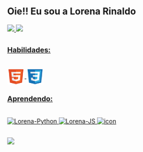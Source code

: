## Oie!! Eu sou a Lorena Rinaldo
 <div>
  <a href="https://github.com/Lorena-Rinaldo">
  <img height="180em" src="https://github-readme-stats.vercel.app/api?username=Lorena-Rinaldo&show_icons=true&theme=github_dark&include_all_commits=true&count_private=true"/>
  <img height="180em" src="https://github-readme-stats.vercel.app/api/top-langs/?username=Lorena-Rinaldo&layout=compact&langs_count=16&theme=github_dark"/>
</div>

 ##

### Habilidades:
<div style="display: inline_block"><br>
  <img align="center" alt="Lorena-HTML" height="35" width="40" src="https://raw.githubusercontent.com/devicons/devicon/master/icons/html5/html5-original.svg">
  <img align="center" alt="Lorena-CSS" height="35" width="40" src="https://raw.githubusercontent.com/devicons/devicon/master/icons/css3/css3-original.svg">
</div>

### Aprendendo:
  <div style="display: inline_block"><br>
  <img src="https://techstack-generator.vercel.app/python-icon.svg" alt="Lorena-Python" width="40" height="40" />
  <img src="https://techstack-generator.vercel.app/js-icon.svg" alt="Lorena-JS" width="70" height="57" /> 
  <img src="https://techstack-generator.vercel.app/mysql-icon.svg" alt="icon" width="65" height="65" />
  </div>
   
 ##

 
  <a href="https://www.linkedin.com/in/lorena-rinaldo01" target="_blank"><img src="https://img.shields.io/badge/-LinkedIn-%230077B5?style=for-the-badge&logo=linkedin&logoColor=white" target="_blank"></a> 
</div>


